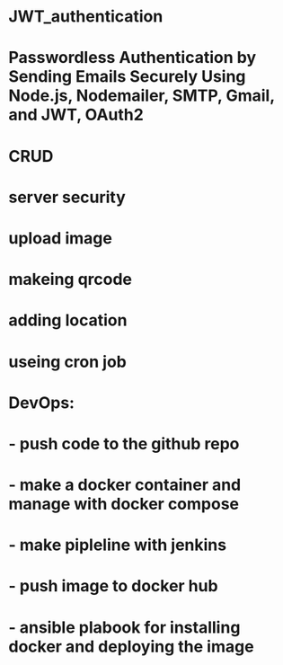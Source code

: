 # JWT_authentication

# Passwordless Authentication by Sending Emails Securely Using Node.js, Nodemailer, SMTP, Gmail, and JWT, OAuth2

# CRUD
# server security
# upload image
# makeing qrcode
# adding location
# useing cron job

# DevOps:
#    - push code to the github repo
#    - make a docker container and manage with docker compose
#    - make pipleline with jenkins
#    - push image to docker hub
#    - ansible plabook for installing docker and deploying the image